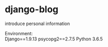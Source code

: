 # django-blog
introduce personal information

Environment:<br>
Django==1.9.13
psycopg2==2.7.5
Python 3.6.5
